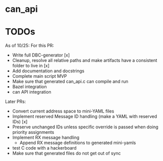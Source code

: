 # can_api

# TODOs

As of 10/25: For this PR:

- Write full DBC-generator [x]
- Cleanup, resolve all relative paths and make artifacts have a consistent
  folder to live in [x]
- Add documentation and docstrings
- Complete main script MVP
- Make sure that generated can_api.c can compile and run
- Bazel integration
- can API integration

Later PRs:

- Convert current address space to mini-YAML files
- Implement reserved Message ID handling (make a YAML with reserved IDs) [x]
- Preserve unchanged IDs unless specific override is passed when doing priority
  assignments
- Implement RX message handling
  - Append RX message definitions to generated mini-yamls
- test C code with a hackerboard
- Make sure that generated files do not get out of sync
